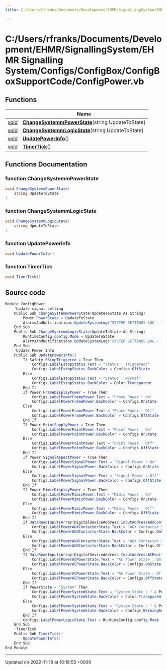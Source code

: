 ```yaml
---
title: C:/Users/rfranks/Documents/Development/EHMR/SignallingSystem/EHMR Signalling System/Configs/ConfigBox/ConfigBoxSupportCode/ConfigPower.vb

---
```


# C:/Users/rfranks/Documents/Development/EHMR/SignallingSystem/EHMR Signalling System/Configs/ConfigBox/ConfigBoxSupportCode/ConfigPower.vb



## Functions

|                | Name           |
| -------------- | -------------- |
| [void](/SignallingSystem-doc/mainsystem/Files/SerialPixelLeds_8vb/#variable-void) | **[ChangeSystemmPowerState](/SignallingSystem-doc/mainsystem/Files/ConfigPower_8vb/#function-changesystemmpowerstate)**(string UpdateToState) |
| [void](/SignallingSystem-doc/mainsystem/Files/SerialPixelLeds_8vb/#variable-void) | **[ChangeSystemmLogicState](/SignallingSystem-doc/mainsystem/Files/ConfigPower_8vb/#function-changesystemmlogicstate)**(string UpdateToState) |
| [void](/SignallingSystem-doc/mainsystem/Files/SerialPixelLeds_8vb/#variable-void) | **[UpdatePowerInfo](/SignallingSystem-doc/mainsystem/Files/ConfigPower_8vb/#function-updatepowerinfo)**() |
| [void](/SignallingSystem-doc/mainsystem/Files/SerialPixelLeds_8vb/#variable-void) | **[TimerTick](/SignallingSystem-doc/mainsystem/Files/ConfigPower_8vb/#function-timertick)**() |


## Functions Documentation

### function ChangeSystemmPowerState

```csharp
void ChangeSystemmPowerState(
    string UpdateToState
)
```


### function ChangeSystemmLogicState

```csharp
void ChangeSystemmLogicState(
    string UpdateToState
)
```


### function UpdatePowerInfo

```csharp
void UpdatePowerInfo()
```


### function TimerTick

```csharp
void TimerTick()
```




## Source code

```csharp
Module ConfigPower
    'Update signal setting
    Public Sub ChangeSystemmPowerState(UpdateToState As String)
        Power.PowerState = UpdateToState
        AlarmsAndNotifications.UpdateSystemLog("SYSTEM SETTINGS LOG - " & UserManagment.LoggedInUserName & " Updated System Power to " & UpdateToState)
    End Sub
    Public Sub ChangeSystemmLogicState(UpdateToState As String)
        RuntimeConfig.config.Mode = UpdateToState
        AlarmsAndNotifications.UpdateSystemLog("SYSTEM SETTINGS LOG - " & UserManagment.LoggedInUserName & " Updated System Logic to " & UpdateToState)
    End Sub
    'Update Power Info
    Public Sub UpdatePowerInfo()
        If Safety.EStopTriggered = True Then
            Configs.LabelEstopStatus.Text = "Status : Triggered!"
            Configs.LabelEstopStatus.BackColor = Configs.OffState
        Else
            Configs.LabelEstopStatus.Text = "Status : Normal"
            Configs.LabelEstopStatus.BackColor = Color.Transparent
        End If
        If Power.FrameDisplayPower = True Then
            Configs.LabelPowerFramePower.Text = "Frame Power : On"
            Configs.LabelPowerFramePower.BackColor = Configs.OnState
        Else
            Configs.LabelPowerFramePower.Text = "Frame Power : Off"
            Configs.LabelPowerFramePower.BackColor = Configs.OffState
        End If
        If Power.PointSupplyPower = True Then
            Configs.LabelPowerPointPower.Text = "Point Power : On"
            Configs.LabelPowerPointPower.BackColor = Configs.OnState
        Else
            Configs.LabelPowerPointPower.Text = "Point Power : Off"
            Configs.LabelPowerPointPower.BackColor = Configs.OffState
        End If
        If Power.SignalAspectPower = True Then
            Configs.LabelPowerSignalPower.Text = "Signal Power : On"
            Configs.LabelPowerSignalPower.BackColor = Configs.OnState
        Else
            Configs.LabelPowerSignalPower.Text = "Signal Power : Off"
            Configs.LabelPowerSignalPower.BackColor = Configs.OffState
        End If
        If Power.MimicDisplayPower = True Then
            Configs.LabelPowerMimicPower.Text = "Mimic Power : On"
            Configs.LabelPowerMimicPower.BackColor = Configs.OnState
        Else
            Configs.LabelPowerMimicPower.Text = "Mimic Power : Off"
            Configs.LabelPowerMimicPower.BackColor = Configs.OffState
        End If
        If DataReadInputsArray(DigitalDeviceAddress.InputAddressAUXContactorDetection) = 1 Then
            Configs.LabelPowerAUXContactorState.Text = "AUX Contactor State : Closed"
            Configs.LabelPowerAUXContactorState.BackColor = Configs.OnState
        Else
            Configs.LabelPowerAUXContactorState.Text = "AUX Contactor State : Open"
            Configs.LabelPowerAUXContactorState.BackColor = Configs.OffState
        End If
        If DataReadInputsArray(DigitalDeviceAddress.InputAddressACMonitor) = 1 Then
            Configs.LabelPowerACPowerState.Text = "AC Power State : On"
            Configs.LabelPowerACPowerState.BackColor = Configs.OnState
        Else
            Configs.LabelPowerACPowerState.Text = "AC Power State : Off"
            Configs.LabelPowerACPowerState.BackColor = Configs.OffState
        End If
        If PowerState = "System" Then
            Configs.LabelPowerSystemState.Text = "System State : " & PowerState
            Configs.LabelPowerSystemState.BackColor = Color.Transparent
        Else
            Configs.LabelPowerSystemState.Text = "System State : " & PowerState
            Configs.LabelPowerSystemState.BackColor = Configs.WarningSetting
        End If
        Configs.LabelPowerLogicState.Text = RuntimeConfig.config.Mode
    End Sub
    'TimerTick
    Public Sub TimerTick()
        UpdatePowerInfo()
    End Sub
End Module
```


-------------------------------

Updated on 2022-11-18 at 16:18:55 +0000
